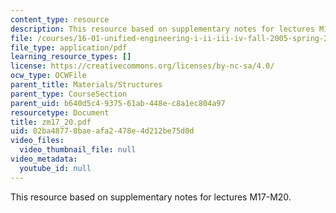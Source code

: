 ```yaml
---
content_type: resource
description: This resource based on supplementary notes for lectures M17-M20.
file: /courses/16-01-unified-engineering-i-ii-iii-iv-fall-2005-spring-2006/02ba48770baeafa2478e4d212be75d0d_zm17_20.pdf
file_type: application/pdf
learning_resource_types: []
license: https://creativecommons.org/licenses/by-nc-sa/4.0/
ocw_type: OCWFile
parent_title: Materials/Structures
parent_type: CourseSection
parent_uid: b640d5c4-9375-61ab-448e-c8a1ec804a97
resourcetype: Document
title: zm17_20.pdf
uid: 02ba4877-0bae-afa2-478e-4d212be75d0d
video_files:
  video_thumbnail_file: null
video_metadata:
  youtube_id: null
---
```

This resource based on supplementary notes for lectures M17-M20.